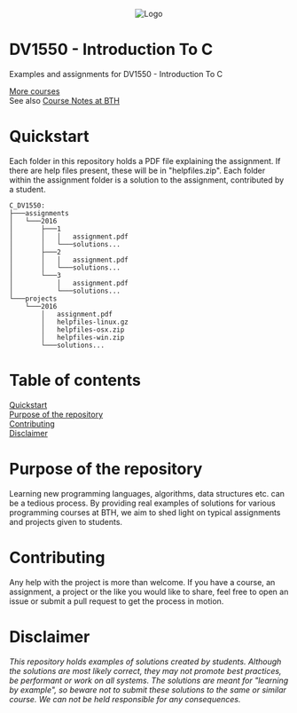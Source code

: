 <p align="center">
  <img alt="Logo" src="https://github.com/ProgrammingCoursesBTH/C_DV1550/raw/master/logo.png">
</p>

DV1550 - Introduction To C
======

Examples and assignments for DV1550 - Introduction To C

[More courses](https://github.com/ProgrammingCoursesBTH) <br />
See also [Course Notes at BTH](https://github.com/CourseNotesBTH)

# Quickstart
<a name="quickstart"></a>

Each folder in this repository holds a PDF file explaining the assignment. If there are help files present, these will be in "helpfiles.zip". Each folder within the assignment folder is a solution to the assignment, contributed by a student.

```
C_DV1550:
├───assignments
│   └───2016
│       ├───1
│       │   │   assignment.pdf
│       │   └───solutions...
│       ├───2
│       │   │   assignment.pdf
│       │   └───solutions...
│       └───3
│           │   assignment.pdf
│           └───solutions...
└───projects
    └───2016
        │   assignment.pdf
        │   helpfiles-linux.gz
        │   helpfiles-osx.zip
        │   helpfiles-win.zip
        └───solutions...
```

# Table of contents

[Quickstart](#quickstart)<br/>
[Purpose of the repository]("#purpose")<br />
[Contributing](#contributing)<br/>
[Disclaimer](#disclaimer)

# Purpose of the repository
<a name="purpose"></a>

Learning new programming languages, algorithms, data structures etc. can be a tedious process. By providing real examples of solutions for various programming courses at BTH, we aim to shed light on typical assignments and projects given to students.

# Contributing
<a name="contributing"></a>

Any help with the project is more than welcome. If you have a course, an assignment, a project or the like you would like to share, feel free to open an issue or submit a pull request to get the process in motion.

# Disclaimer
<a name="disclaimer"></a>

_This repository holds examples of solutions created by students. Although the solutions are most likely correct, they may not promote best practices, be performant or work on all systems. The solutions are meant for "learning by example", so beware not to submit these solutions to the same or similar course. We can not be held responsible for any consequences._

